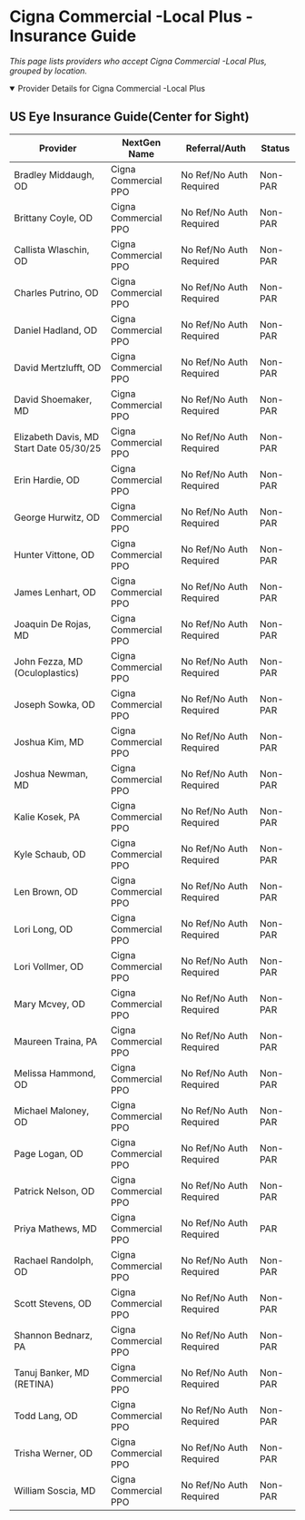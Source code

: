 # Cigna Commercial -Local Plus - Insurance Guide

*This page lists providers who accept Cigna Commercial -Local Plus, grouped by location.*

<details open><summary>Provider Details for Cigna Commercial -Local Plus</summary>

## US Eye Insurance Guide(Center for Sight)

| Provider | NextGen Name | Referral/Auth | Status |
|----------|-------------|--------------|--------|
| Bradley Middaugh, OD | Cigna Commercial PPO | No Ref/No Auth Required | Non-PAR |
| Brittany Coyle, OD | Cigna Commercial PPO | No Ref/No Auth Required | Non-PAR |
| Callista Wlaschin, OD | Cigna Commercial PPO | No Ref/No Auth Required | Non-PAR |
| Charles Putrino, OD | Cigna Commercial PPO | No Ref/No Auth Required | Non-PAR |
| Daniel Hadland, OD | Cigna Commercial PPO | No Ref/No Auth Required | Non-PAR |
| David Mertzlufft, OD | Cigna Commercial PPO | No Ref/No Auth Required | Non-PAR |
| David Shoemaker, MD | Cigna Commercial PPO | No Ref/No Auth Required | Non-PAR |
| Elizabeth Davis, MD                      Start Date 05/30/25 | Cigna Commercial PPO | No Ref/No Auth Required | Non-PAR |
| Erin Hardie, OD | Cigna Commercial PPO | No Ref/No Auth Required | Non-PAR |
| George Hurwitz, OD | Cigna Commercial PPO | No Ref/No Auth Required | Non-PAR |
| Hunter Vittone, OD | Cigna Commercial PPO | No Ref/No Auth Required | Non-PAR |
| James Lenhart, OD | Cigna Commercial PPO | No Ref/No Auth Required | Non-PAR |
| Joaquin De Rojas, MD | Cigna Commercial PPO | No Ref/No Auth Required | Non-PAR |
| John Fezza, MD (Oculoplastics) | Cigna Commercial PPO | No Ref/No Auth Required | Non-PAR |
| Joseph Sowka, OD | Cigna Commercial PPO | No Ref/No Auth Required | Non-PAR |
| Joshua Kim, MD | Cigna Commercial PPO | No Ref/No Auth Required | Non-PAR |
| Joshua Newman, MD | Cigna Commercial PPO | No Ref/No Auth Required | Non-PAR |
| Kalie Kosek, PA | Cigna Commercial PPO | No Ref/No Auth Required | Non-PAR |
| Kyle Schaub, OD | Cigna Commercial PPO | No Ref/No Auth Required | Non-PAR |
| Len Brown, OD | Cigna Commercial PPO | No Ref/No Auth Required | Non-PAR |
| Lori Long, OD | Cigna Commercial PPO | No Ref/No Auth Required | Non-PAR |
| Lori Vollmer, OD | Cigna Commercial PPO | No Ref/No Auth Required | Non-PAR |
| Mary Mcvey, OD | Cigna Commercial PPO | No Ref/No Auth Required | Non-PAR |
| Maureen Traina, PA | Cigna Commercial PPO | No Ref/No Auth Required | Non-PAR |
| Melissa Hammond, OD | Cigna Commercial PPO | No Ref/No Auth Required | Non-PAR |
| Michael Maloney, OD | Cigna Commercial PPO | No Ref/No Auth Required | Non-PAR |
| Page Logan, OD | Cigna Commercial PPO | No Ref/No Auth Required | Non-PAR |
| Patrick Nelson, OD | Cigna Commercial PPO | No Ref/No Auth Required | Non-PAR |
| Priya Mathews, MD | Cigna Commercial PPO | No Ref/No Auth Required | PAR |
| Rachael Randolph, OD | Cigna Commercial PPO | No Ref/No Auth Required | Non-PAR |
| Scott Stevens, OD | Cigna Commercial PPO | No Ref/No Auth Required | Non-PAR |
| Shannon Bednarz, PA | Cigna Commercial PPO | No Ref/No Auth Required | Non-PAR |
| Tanuj Banker, MD (RETINA) | Cigna Commercial PPO | No Ref/No Auth Required | Non-PAR |
| Todd Lang, OD | Cigna Commercial PPO | No Ref/No Auth Required | Non-PAR |
| Trisha Werner, OD | Cigna Commercial PPO | No Ref/No Auth Required | Non-PAR |
| William Soscia, MD | Cigna Commercial PPO | No Ref/No Auth Required | Non-PAR |

</details>

